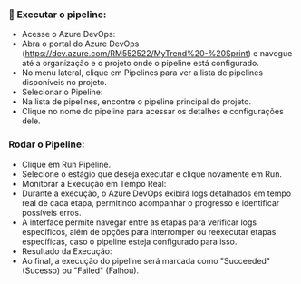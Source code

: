### 📌 Executar o pipeline:</br>
   - Acesse o Azure DevOps:</br>
   - Abra o portal do Azure DevOps (https://dev.azure.com/RM552522/MyTrend%20-%20Sprint) e navegue até a organização e o projeto onde o pipeline está configurado.</br>
   - No menu lateral, clique em Pipelines para ver a lista de pipelines disponíveis no projeto.</br>
   - Selecionar o Pipeline:</br>
   - Na lista de pipelines, encontre o pipeline principal do projeto.</br>
   - Clique no nome do pipeline para acessar os detalhes e configurações dele.</br>
 
### Rodar o Pipeline:</br>
   - Clique em Run Pipeline.</br>
   - Selecione o estágio que deseja executar e clique novamente em Run.</br>
   - Monitorar a Execução em Tempo Real:</br>
   - Durante a execução, o Azure DevOps exibirá logs detalhados em tempo real de cada etapa, permitindo acompanhar o progresso e identificar possíveis erros.</br>
   - A interface permite navegar entre as etapas para verificar logs específicos, além de opções para interromper ou reexecutar etapas específicas, caso o pipeline esteja configurado para isso.</br>
   - Resultado da Execução:</br>
   - Ao final, a execução do pipeline será marcada como "Succeeded" (Sucesso) ou "Failed" (Falhou).
